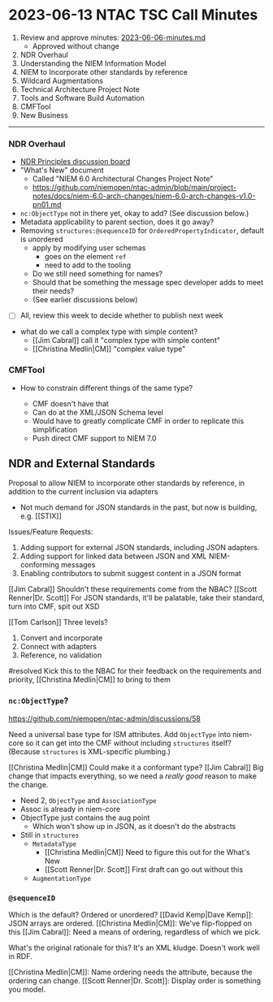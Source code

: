 # 2023-06-13 NTAC TSC Call Minutes

1. Review and approve minutes: [2023-06-06-minutes.md](2023-06-06-minutes.md)
	- Approved without change
2. NDR Overhaul
3. Understanding the NIEM Information Model
4. NIEM to Incorporate other standards by reference
5. Wildcard Augmentations
6. Technical Architecture Project Note
7. Tools and Software Build Automation
8. CMFTool
9. New Business

___

### NDR Overhaul

- [NDR Principles discussion board](https://github.com/niemopen/ntac-admin/discussions/38)
- "What's New" document
	- Called "NIEM 6.0 Architectural Changes Project Note"
	- https://github.com/niemopen/ntac-admin/blob/main/project-notes/docs/niem-6.0-arch-changes/niem-6.0-arch-changes-v1.0-pn01.md
- `nc:ObjectType` not in there yet, okay to add? (See discussion below.)
- Metadata applicability to parent section, does it go away?
- Removing `structures:@sequenceID` for `OrderedPropertyIndicator`, default is unordered
	- apply by modifying user schemas
		- goes on the element `ref`
		- need to add to the tooling
	- Do we still need something for names?
	- Should that be something the message spec developer adds to meet their needs?
	- (See earlier discussions below)
- [ ] All, review this week to decide whether to publish next week
- what do we call a complex type with simple content?
	- [[Jim Cabral]] call it "complex type with simple content"
	- [[Christina Medlin|CM]] "complex value type"

### CMFTool

- How to constrain different things of the same type?

	- CMF doesn't have that
	- Can do at the XML/JSON Schema level
	- Would have to greatly complicate CMF in order to replicate this simplification
	- Push direct CMF support to NIEM 7.0


## NDR and External Standards

Proposal to allow NIEM to incorporate other standards by reference, in addition to the current inclusion via adapters

- Not much demand for JSON standards in the past, but now is building, e.g. [[STIX]]

Issues/Feature Requests:

1.  Adding support for external JSON standards, including JSON adapters.
2.  Adding support for linked data between JSON and XML NIEM-conforming messages
3.  Enabling contributors to submit suggest content in a JSON format

[[Jim Cabral]] Shouldn't these requirements come from the NBAC?
[[Scott Renner|Dr. Scott]] For JSON standards, it'll be palatable, take their standard, turn into CMF, spit out XSD

[[Tom Carlson]] Three levels?

1. Convert and incorporate
2. Connect with adapters
3. Reference, no validation

#resolved Kick this to the NBAC for their feedback on the requirements and priority, [[Christina Medlin|CM]] to bring to them

### `nc:ObjectType`?

https://github.com/niemopen/ntac-admin/discussions/58

Need a universal base type for ISM attributes. Add `ObjectType` into niem-core so it can get into the CMF without including `structures` itself? (Because `structures` is XML-specific plumbing.)

[[Christina Medlin|CM]] Could make it a conformant type?
[[Jim Cabral]] Big change that impacts everything, so we need a _really good_ reason to make the change.

- Need 2, `ObjectType` and `AssociationType`
- Assoc is already in niem-core
- ObjectType just contains the aug point
	- Which won't show up in JSON, as it doesn't do the abstracts
- Still in `structures`
	- `MetadataType`
		- [[Christina Medlin|CM]] Need to figure this out for the What's New
		- [[Scott Renner|Dr. Scott]] First draft can go out without this
	- `AugmentationType`

### `@sequenceID`

Which is the default? Ordered or unordered?
[[David Kemp|Dave Kemp]]: JSON arrays are ordered.
[[Christina Medlin|CM]]: We've flip-flopped on this
[[Jim Cabral]]: Need a means of ordering, regardless of which we pick.

What's the original rationale for this? It's an XML kludge. Doesn't work well in RDF.

[[Christina Medlin|CM]]: Name ordering needs the attribute, because the ordering can change.
[[Scott Renner|Dr. Scott]]: Display order is something you model.

